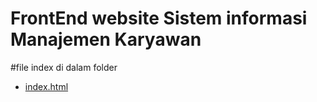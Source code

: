 # FrontEnd website Sistem informasi Manajemen Karyawan
#file index di dalam folder 
- [index.html](./ramadhan-alamsyah-05tplp007/index.html)
